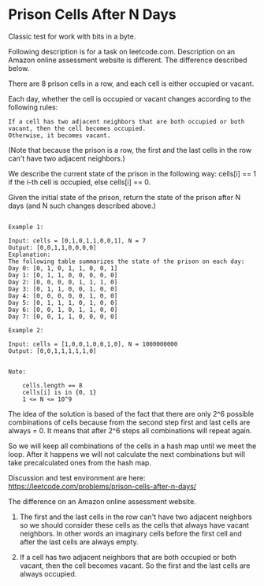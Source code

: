 # Prison Cells After N Days

Classic test for work with bits in a byte. 

Following description is for a task on leetcode.com. 
Description on an Amazon online assessment website is different.
The difference described below.

There are 8 prison cells in a row, and each cell is either occupied or vacant.

Each day, whether the cell is occupied or vacant changes according to the following rules:

    If a cell has two adjacent neighbors that are both occupied or both vacant, then the cell becomes occupied.
    Otherwise, it becomes vacant.

(Note that because the prison is a row, the first and the last cells in the row can't have two adjacent neighbors.)

We describe the current state of the prison in the following way: cells[i] == 1 if the i-th cell is occupied, else cells[i] == 0.

Given the initial state of the prison, return the state of the prison after N days (and N such changes described above.)

```

Example 1:

Input: cells = [0,1,0,1,1,0,0,1], N = 7
Output: [0,0,1,1,0,0,0,0]
Explanation: 
The following table summarizes the state of the prison on each day:
Day 0: [0, 1, 0, 1, 1, 0, 0, 1]
Day 1: [0, 1, 1, 0, 0, 0, 0, 0]
Day 2: [0, 0, 0, 0, 1, 1, 1, 0]
Day 3: [0, 1, 1, 0, 0, 1, 0, 0]
Day 4: [0, 0, 0, 0, 0, 1, 0, 0]
Day 5: [0, 1, 1, 1, 0, 1, 0, 0]
Day 6: [0, 0, 1, 0, 1, 1, 0, 0]
Day 7: [0, 0, 1, 1, 0, 0, 0, 0]

Example 2:

Input: cells = [1,0,0,1,0,0,1,0], N = 1000000000
Output: [0,0,1,1,1,1,1,0]


Note:

    cells.length == 8
    cells[i] is in {0, 1}
    1 <= N <= 10^9

```

The idea of the solution is based of the fact that there are only 2^6 possible combinations of cells because from the second step first
and last cells are always = 0. It means that after 2^6 steps all combinations will repeat again.

So we will keep all combinations of the cells in a hash map until we meet the loop. After it happens we will not calculate the next 
combinations but will take precalculated ones from the hash map.

Discussion and test environment are here:
https://leetcode.com/problems/prison-cells-after-n-days/

The difference on an Amazon online assessment website.

1. The first and the last cells in the row can't have two adjacent neighbors so we should consider
these cells as the cells that always have vacant neighbors. In other words an imaginary 
cells before the first cell and after the last cells are always empty.

2. If a cell has two adjacent neighbors that are both occupied or both vacant, then the cell becomes vacant.
So the first and the last cells are always occupied.